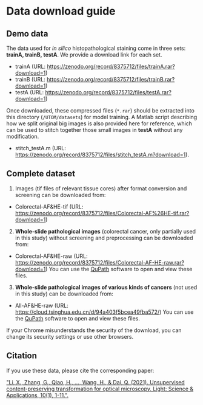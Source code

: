 # Data download guide
## Demo data
The data used for *in silico* histopathological staining come in three sets: **trainA, trainB, testA**. We provide a download link for each set.
- trainA (URL: https://zenodo.org/record/8375712/files/trainA.rar?download=1)
- trainB (URL: https://zenodo.org/record/8375712/files/trainB.rar?download=1)
- testA (URL: https://zenodo.org/record/8375712/files/testA.rar?download=1)

Once downloaded, these compressed files (`*.rar`) should be extracted into this directory (`/UTOM/datasets`) for model training. A Matlab script describing how we split original big images is also provided here for reference, which can be used to stitch together those small images in **testA** without any modification.
- stitch_testA.m (URL: https://zenodo.org/record/8375712/files/stitch_testA.m?download=1).

## Complete dataset
1. Images (tif files of relevant tissue cores) after format conversion and screening can be downloaded from:
- Colorectal-AF&HE-tif (URL: https://zenodo.org/record/8375712/files/Colorectal-AF%26HE-tif.rar?download=1)

2. **Whole-slide pathological images** (colorectal cancer, only partially used in this study) without screening and preprocessing can be downloaded from:
- Colorectal-AF&HE-raw (URL: https://zenodo.org/record/8375712/files/Colorectal-AF-HE-raw.rar?download=1)
You can use the [QuPath](https://qupath.github.io/) software to open and view these files. 

3. **Whole-slide pathological images of various kinds of cancers** (not used in this study) can be downloaded from:
- All-AF&HE-raw (URL: https://cloud.tsinghua.edu.cn/d/94a403f5bcea49fba572/)
You can use the [QuPath](https://qupath.github.io/) software to open and view these files. 

If your Chrome misunderstands the security of the download, you can change its security settings or use other browsers.

## Citation
If you use these data, please cite the corresponding paper: 

["Li, X., Zhang, G., Qiao, H., ..., Wang, H., & Dai, Q. (2021). Unsupervised content-preserving transformation for optical microscopy. Light: Science & Applications, 10(1), 1-11.".](https://www.nature.com/articles/s41377-021-00484-y)
